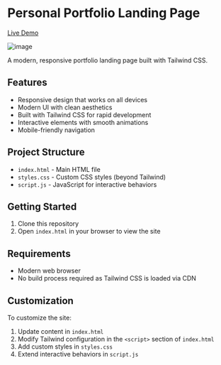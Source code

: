 # Personal Portfolio Landing Page
[Live Demo](https://personal-portfolio-landing-page-design-uths.vercel.app/)

![image](https://github.com/user-attachments/assets/7568f4d5-a982-45d3-90bd-48e3ac1d3d17)


A modern, responsive portfolio landing page built with Tailwind CSS.

## Features

- Responsive design that works on all devices
- Modern UI with clean aesthetics
- Built with Tailwind CSS for rapid development
- Interactive elements with smooth animations
- Mobile-friendly navigation

## Project Structure

- `index.html` - Main HTML file
- `styles.css` - Custom CSS styles (beyond Tailwind)
- `script.js` - JavaScript for interactive behaviors

## Getting Started

1. Clone this repository
2. Open `index.html` in your browser to view the site

## Requirements

- Modern web browser
- No build process required as Tailwind CSS is loaded via CDN

## Customization

To customize the site:

1. Update content in `index.html`
2. Modify Tailwind configuration in the `<script>` section of `index.html`
3. Add custom styles in `styles.css`
4. Extend interactive behaviors in `script.js` 
